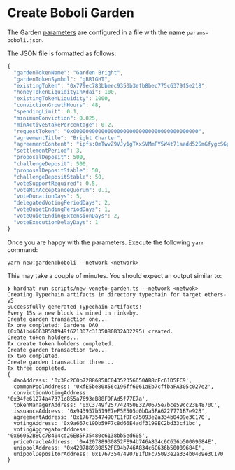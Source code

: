 # Create Boboli Garden

The Garden [parameters](../../../on-chain-governance/protocol-parameters/) are configured in a file with the name `params-boboli.json`.

The JSON file is formatted as follows:

```javascript
{
  "gardenTokenName": "Garden Bright",
  "gardenTokenSymbol": "gBRIGHT",
  "existingToken": "0x779ec783bbeec9350b3efb8bec775c6379f5e218",
  "honeyTokenLiquidityInXdai": 100,
  "existingTokenLiquidity": 1000,
  "convictionGrowthHours": 48,
  "spendingLimit": 0.1,
  "minimumConviction": 0.025,
  "minActiveStakePercentage": 0.2,
  "requestToken": "0x0000000000000000000000000000000000000000",
  "agreementTitle": "Bright Charter",
  "agreementContent": "ipfs:QmTwvZ9VJy1gTXxSVMmFY5W4t71aadd52SmGfygcSGp9jV",
  "settlementPeriod": 3,
  "proposalDeposit": 500,
  "challengeDeposit": 500,
  "proposalDepositStable": 50,
  "challengeDepositStable": 50,
  "voteSupportRequired": 0.5,
  "voteMinAcceptanceQuorum": 0.1,
  "voteDurationDays": 5,
  "delegatedVotingPeriodDays": 2,
  "voteQuietEndingPeriodDays": 1,
  "voteQuietEndingExtensionDays": 2,
  "voteExecutionDelayDays": 1
}

```

Once you are happy with the parameters. Execute the following `yarn` command:

```text
yarn new:garden:boboli --network <network>
```

This may take a couple of minutes. You should expect an output similar to:

```text
❯ hardhat run scripts/new-veneto-garden.ts --network <netwok>
Creating Typechain artifacts in directory typechain for target ethers-v5
Successfully generated Typechain artifacts!
Every 15s a new block is mined in rinkeby.
Create garden transaction one...
Tx one completed: Gardens DAO (0xDA1b46663B5BA949f6213D7c3135080B32AD2295) created.
Create token holders...
Tx create token holders completed.
Create garden transaction two...
Tx two completed.
Create garden transaction three...
Tx three completed.
{
  daoAddress: '0x38c2C0b72B86858C04352356650AB8cEc61D5FC9',
  commonPoolAddress: '0xfE5be80856c196ff6061aEb7cffbaFA305c027e2',
  convictionVotingAddress: '0x34fe61274a47371c855a7693eB88F9FAd5f77E7a',
  tokenManagerAddress: '0xC3749f257742450E3270675e7bce59cc23E4870C',
  issuanceAddress: '0x943957b519E7eF5E505d0bDa5FA6227771B7e92B',
  agreementAddress: '0x176735474907E1fDFc75093e2a334b0409e3C170',
  votingAddress: '0x9a667c19Db59F7c8d66E4adf3199EC2bd33cf1bc',
  votingAggregatorAddress: '0x66052B8Cc7B404cd26EB5F35480c6138bb5ed605',
  priceOracleAddress: '0x420788930852FE94b746A834c6C636b50009684E',
  unipoolAddress: '0x420788930852FE94b746A834c6C636b50009684E',
  unipoolDepositorAddress: 0x176735474907E1fDFc75093e2a334b0409e3C170
}
```

